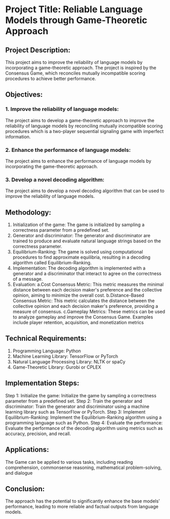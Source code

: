 # Project Title: Reliable Language Models through Game-Theoretic Approach
## Project Description:
This project aims to improve the reliability of language models by incorporating a game-theoretic approach. The project is inspired by the Consensus Game, which reconciles mutually incompatible scoring procedures to achieve better performance.
## Objectives:
### 1. Improve the reliability of language models:
The project aims to develop a game-theoretic approach to improve the reliability of language models by reconciling mutually incompatible scoring procedures which is a two-player sequential signaling game with imperfect information.
### 2. Enhance the performance of language models: 
The project aims to enhance the performance of language models by incorporating the game-theoretic approach.
### 3. Develop a novel decoding algorithm: 
The project aims to develop a novel decoding algorithm that can be used to improve the reliability of language models.
## Methodology:
1. Initialization of the game: The game is initialized by sampling a correctness parameter from a predefined set.
2. Generator and discriminator: The generator and discriminator are trained to produce and evaluate natural language strings based on the correctness parameter.
3. Equilibrium-Ranking: The game is solved using computational procedures to find approximate equilibria, resulting in a decoding algorithm called Equilibrium-Ranking.
4. Implementation: The decoding algorithm is implemented with a generator and a discriminator that interact to agree on the correctness of a message.
5. Evaluation:
a.Cost Consensus Metric: This metric measures the minimal distance between each decision maker's preference and the collective opinion, aiming to minimize the overall cost.
b.Distance-Based Consensus Metric: This metric calculates the distance between the collective opinion and each decision maker's preference, providing a measure of consensus.
c.Gameplay Metrics: These metrics can be used to analyze gameplay and improve the Consensus Game. Examples include player retention, acquisition, and monetization metrics
## Technical Requirements:
1. Programming Language: Python
2. Machine Learning Library: TensorFlow or PyTorch
3. Natural Language Processing Library: NLTK or spaCy
4. Game-Theoretic Library: Gurobi or CPLEX
## Implementation Steps:
Step 1: Initialize the game: Initialize the game by sampling a correctness parameter from a predefined set.
Step 2: Train the generator and discriminator: Train the generator and discriminator using a machine learning library such as TensorFlow or PyTorch.
Step 3: Implement Equilibrium-Ranking: Implement the Equilibrium-Ranking algorithm using a programming language such as Python.
Step 4: Evaluate the performance: Evaluate the performance of the decoding algorithm using metrics such as accuracy, precision, and recall.
## Applications:
The Game can be  applied to various tasks, including reading comprehension, commonsense reasoning, mathematical problem-solving, and dialogue
## Conclusion:
The approach has the potential to significantly enhance the base models’ performance, leading to more reliable and factual outputs from language models.

